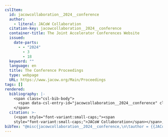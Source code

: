 ```yaml
---
cslItem:
  id: jacowcollaboration__2024__conference
  author:
    - literal: JACoW Collaboration
  citation-key: jacowcollaboration__2024__conference
  container-title: The Joint Accelerator Conferences Website
  issued:
    date-parts:
      - - "2024"
        - 3
        - 18
  keyword: ""
  language: en
  title: The Conference Proceedings
  type: webpage
  URL: https://www.jacow.org/Main/Proceedings
tags: []
rendered:
  bibliography: |-
    <span class="csl-bib-body">
      <span data-csl-entry-id="jacowcollaboration__2024__conference" class="csl-entry"><span class='author-bib'>JACoW Collaboration</span>. <span class='date-bib'>(2024, März 18)</span>. <span class='title'><b><i>The Conference Proceedings</i></b></span>. The Joint Accelerator Conferences Website. <span class='URL'><a href='https://www.jacow.org/Main/Proceedings'>LINK</a></span></span>
    </span>
  citation: >-
    (<span style="font-variant:small-caps;"><span
    style="font-variant:small-caps;">JACoW Collaboration</span></span>, 2024)
bibTex: "@misc{jacowcollaboration__2024__conference,\n\tauthor = {{JACoW Collaboration}},\n\tyear = {2024},\n\tmonth = {mar 18},\n\ttitle = {The {Conference} {Proceedings}},\n\turl = {https://www.jacow.org/Main/Proceedings},\n\thowpublished = {https://www.jacow.org/Main/Proceedings},\n}\n\n"
---
```

